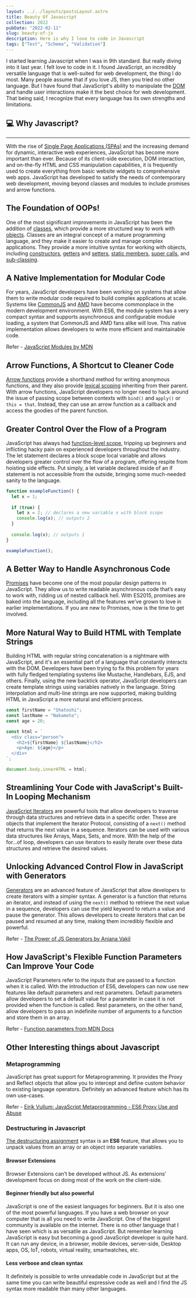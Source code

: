 ```yaml
---
layout: ../../layouts/postsLayout.astro
title: Beauty Of Javascript
collection: 2022
pubDate: "2022-02-11"
slug: beauty-of-js
description: Here is why I love to code in Javascript
tags: ["Test", "Schema", "Validation"]
---
```



I started learning Javascript when I was in 9th standard. But really diving into it last year. I felt love to code in it. I found JavaScript, an incredibly versatile language that is well-suited for web development, the thing I do most. Many people assume that if you love JS, then you tried no other language. But I have found that JavaScript's ability to manipulate the [DOM](https://developer.mozilla.org/en-US/docs/Web/API/Document_Object_Model/Introduction) and handle user interactions make it the best choice for web development. That being said, I recognize that every language has its own strengths and limitations.

## :computer: Why Javascript?

---

With the rise of [Single Page Applications (SPAs)](https://developer.mozilla.org/en-US/docs/Glossary/SPA) and the increasing demand for dynamic, interactive web experiences, JavaScript has become more important than ever. Because of its client-side execution, DOM interaction, and on-the-fly HTML and CSS manipulation capabilities, it is frequently used to create everything from basic website widgets to comprehensive web apps.
JavaScript has developed to satisfy the needs of contemporary web development, moving beyond classes and modules to include promises and arrow functions.

## The Foundation of OOPs!
One of the most significant improvements in JavaScript has been the addition of [classes](https://developer.mozilla.org/en-US/docs/Web/JavaScript/Reference/Classes), which provide a more structured way to work with [objects](https://developer.mozilla.org/en-US/docs/Web/JavaScript/Reference/Global_Objects/Object). Classes are an integral concept of a mature programming language, and they make it easier to create and manage complex applications. They provide a more intuitive syntax for working with objects, including [constructors](https://developer.mozilla.org/en-US/docs/Web/JavaScript/Reference/Classes/constructor), [getters](https://developer.mozilla.org/en-US/docs/Web/JavaScript/Reference/Functions/get) and [setters](https://developer.mozilla.org/en-US/docs/Web/JavaScript/Reference/Functions/set), [static members](https://developer.mozilla.org/en-US/docs/Web/JavaScript/Reference/Classes/static), [super calls](https://developer.mozilla.org/en-US/docs/Web/JavaScript/Reference/Operators/super), and [sub-classing](https://hacks.mozilla.org/2015/08/es6-in-depth-subclassing/).

## A Native Implementation for Modular Code

For years, JavaScript developers have been working on systems that allow them to write modular code required to build complex applications at scale. Systems like [CommonJS](https://en.wikipedia.org/wiki/CommonJS) and [AMD](https://en.wikipedia.org/wiki/Asynchronous_module_definition) have become commonplace in the modern development environment. With ES6, the module system has a very compact syntax and supports asynchronous and configurable module loading, a system that CommonJS and AMD fans alike will love. This native implementation allows developers to write more efficient and maintainable code.

Refer - [JavaScript Modules by MDN](https://developer.mozilla.org/en-US/docs/Web/JavaScript/Guide/Modules)

## Arrow Functions, A Shortcut to Cleaner Code
[Arrow functions](https://developer.mozilla.org/en-US/docs/Web/JavaScript/Reference/Functions/Arrow_functions) provide a shorthand method for writing anonymous functions, and they also provide [lexical scoping](https://www.educative.io/answers/lexical-scope-in-javascript) inheriting from their parent. With arrow functions, JavaScript developers no longer need to hack around the issue of passing scope between contexts with `bind()` and `apply()` or `this = that`. Instead, they can use an arrow function as a callback and access the goodies of the parent function.

## Greater Control Over the Flow of a Program
JavaScript has always had [function-level scope](https://medium.com/nerd-for-tech/function-scope-block-scope-in-js-d29c8e7cd216#:~:text=Function%20Scope%3A%20When%20a%20variable,that%20particular%20condition%20or%20loop.), tripping up beginners and inflicting hacky pain on experienced developers throughout the industry. The let statement declares a block scope local variable and allows developers greater control over the flow of a program, offering respite from hoisting side effects. Put simply, a let variable declared inside of an if statement is not accessible from the outside, bringing some much-needed sanity to the language.

```js:index.js
function exampleFunction() {
  let x = 1;
  
  if (true) {
    let x = 2; // declares a new variable x with block scope
    console.log(x); // outputs 2
  }
  
  console.log(x); // outputs 1
}

exampleFunction();
```

## A Better Way to Handle Asynchronous Code
[Promises](https://developer.mozilla.org/en-US/docs/Web/JavaScript/Reference/Global_Objects/Promise) have become one of the most popular design patterns in JavaScript. They allow us to write readable asynchronous code that’s easy to work with, ridding us of nested callback hell. With ES2015, promises are baked into the language, including all the features we’ve grown to love in earlier implementations. If you are new to Promises, now is the time to get involved.

## More Natural Way to Build HTML with Template Strings
Building HTML with regular string concatenation is a nightmare with JavaScript, and it's an essential part of a language that constantly interacts with the DOM. Developers have been trying to fix this problem for years with fully fledged templating systems like Mustache, Handlebars, EJS, and others. Finally, using the new backtick operator, JavaScript developers can create template strings using variables natively in the language. String interpolation and multi-line strings are now supported, making building HTML in JavaScript a more natural and efficient process.

```js:name.js
const firstName = "Shatoshi";
const lastName = "Nakamoto";
const age = 20;

const html = `
  <div class="person">
    <h2>${firstName} ${lastName}</h2>
    <p>Age: ${age}</p>
  </div>
`;

document.body.innerHTML = html;
```


## Streamlining Your Code with JavaScript's Built-In Looping Mechanism
[JavaScript Iterators](https://developer.mozilla.org/en-US/docs/Web/JavaScript/Guide/Iterators_and_Generators#iterators) are powerful tools that allow developers to traverse through data structures and retrieve data in a specific order. These are objects that implement the Iterator Protocol, consisting of a `next()` method that returns the next value in a sequence. Iterators can be used with various data structures like Arrays, Maps, Sets, and more. With the help of the for...of loop, developers can use iterators to easily iterate over these data structures and retrieve the desired values.

## Unlocking Advanced Control Flow in JavaScript with Generators
[Generators](https://developer.mozilla.org/en-US/docs/Web/JavaScript/Guide/Iterators_and_Generators#generator_functions) are an advanced feature of JavaScript that allow developers to create iterators with a simpler syntax. A generator is a function that returns an iterator, and instead of using the `next()` method to retrieve the next value in a sequence, developers can use the yield keyword to return a value and pause the generator. This allows developers to create iterators that can be paused and resumed at any time, making them incredibly flexible and powerful.

Refer - [The Power of JS Generators by Anjana Vakil](https://www.youtube.com/watch?v=gu3FfmgkwUc)

## How JavaScript's Flexible Function Parameters Can Improve Your Code
JavaScript Parameters refer to the inputs that are passed to a function when it is called. With the introduction of ES6, developers can now use new features like default parameters and rest parameters. Default parameters allow developers to set a default value for a parameter in case it is not provided when the function is called. Rest parameters, on the other hand, allow developers to pass an indefinite number of arguments to a function and store them in an array.

Refer - [Function parameters from MDN Docs](https://developer.mozilla.org/en-US/docs/Web/JavaScript/Guide/Functions#function_parameters)

## Other Interesting things about Javascript

### Metaprogramming

JavaScript has great support for Metaprogramming. It provides the Proxy and Reflect objects that allow you to intercept and define custom behavior to existing language operators. Definitely an advanced feature which has its own use-cases.

Refer - [Eirik Vullum: JavaScript Metaprogramming - ES6 Proxy Use and Abuse](https://www.youtube.com/watch?v=_5X2aB_mNp4)

### Destructuring in Javascript

[The destructuring assignment](https://developer.mozilla.org/en-US/docs/Web/JavaScript/Reference/Operators/Destructuring_assignment)  syntax is an **ES6** feature, that allows you to unpack values from an array or an object into separate variables.

#### Browser Extensions

Browser Extensions can’t be developed without JS. As extensions’ development focus on doing most of the work on the client-side.

#### Beginner friendly but also powerful

JavaScript is one of the easiest languages for beginners. But it is also one of the most powerful languages. If you have a web browser on your computer that is all you need to write JavaScript. One of the biggest community is available on the internet.
There is no other language that I have seen which is as versatile as JavaScript. But remember learning JavaScript is easy but becoming a good JavaScript developer is quite hard.
It can run any device, in a browser, mobile devices, server-side, Desktop apps, OS, IoT, robots, virtual reality, smartwatches, etc.

#### Less verbose and clean syntax

It definitely is possible to write unreadable code in JavaScript but at the same time you can write beautiful expressive code as well and I find the JS syntax more readable than many other languages.